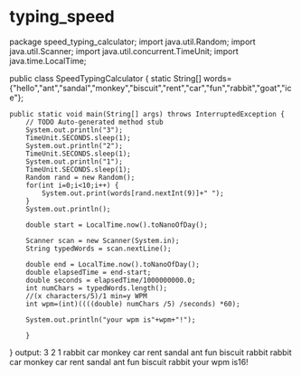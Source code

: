 # typing_speed
package speed_typing_calculator;
import java.util.Random;
import java.util.Scanner;
import java.util.concurrent.TimeUnit;
import java.time.LocalTime;

public class SpeedTypingCalculator {
	static String[] words= {"hello","ant","sandal","monkey","biscuit","rent","car","fun","rabbit","goat","ice"};

	public static void main(String[] args) throws InterruptedException {
		// TODO Auto-generated method stub
		System.out.println("3");
		TimeUnit.SECONDS.sleep(1);
		System.out.println("2");
		TimeUnit.SECONDS.sleep(1);
		System.out.println("1");
		TimeUnit.SECONDS.sleep(1);
		Random rand = new Random();
		for(int i=0;i<10;i++) {
			System.out.print(words[rand.nextInt(9)]+" ");
		}
		System.out.println();
		
		double start = LocalTime.now().toNanoOfDay();
		
		Scanner scan = new Scanner(System.in);
		String typedWords = scan.nextLine();
		
		double end = LocalTime.now().toNanoOfDay();
		double elapsedTime = end-start;
		double seconds = elapsedTime/1000000000.0;
		int numChars = typedWords.length();
		//(x characters/5)/1 min=y WPM
		int wpm=(int)((((double) numChars /5) /seconds) *60);
		
		System.out.println("your wpm is"+wpm+"!");
		
		}

}
output:
3
2
1
rabbit car monkey car rent sandal ant fun biscuit rabbit 
rabbit car monkey car rent sandal ant fun biscuit rabbit
your wpm is16!
